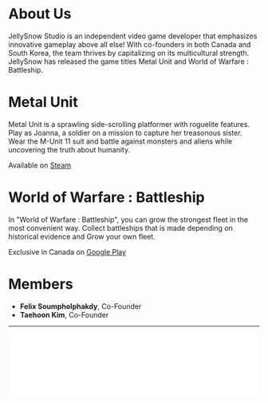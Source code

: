 # About Us

JellySnow Studio is an independent video game developer that emphasizes innovative gameplay above all else! With co-founders in both Canada and South Korea, the team thrives by capitalizing on its multicultural strength. JellySnow has released the game titles Metal Unit and World of Warfare : Battleship.

# Metal Unit

Metal Unit is a sprawling side-scrolling platformer with roguelite features.
Play as Joanna, a soldier on a mission to capture her treasonous sister.
Wear the M-Unit 11 suit and battle against monsters and aliens while uncovering the truth about humanity.

Available on [Steam](https://store.steampowered.com/app/1173200/Metal_Unit/)

# World of Warfare : Battleship

In "World of Warfare : Battleship", you can grow the strongest fleet in the most convenient way.
Collect battleships that is made depending on historical evidence and Grow your own fleet.

Exclusive in Canada on [Google Play](https://play.google.com/store/apps/details?id=com.bluepotiongames.wow1942bs.google)

# Members
- **Felix Soumpholphakdy**, Co-Founder
- **Taehoon Kim**, Co-Founder

---

![JellySnow Studio](assets/images/jellysnow_theme.png)
